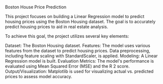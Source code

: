 Boston House Price Prediction

This project focuses on building a Linear Regression model to predict housing prices  using the Boston Housing dataset. The goal is to accurately predict housing prices to aid in real estate analysis.

To achieve this goal, the project utilizes several key elements:

Dataset: The Boston Housing dataset.
Features: The model uses various features from the dataset to predict housing prices. Data preprocessing, including feature scaling with StandardScaler, is applied.
Modeling: A Linear Regression model is built.
Evaluation Metrics: The model's performance is evaluated using Mean Squared Error (MSE) and the R 
2
  score.
Output/Visualization: Matplotlib is used for visualizing actual vs. predicted prices to assess model accuracy.

